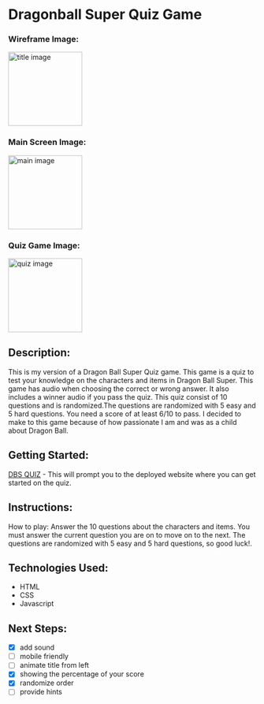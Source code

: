# Dragonball Super Quiz Game

### Wireframe Image:

<img src="https://i.imgur.com/mWav4Sg.png" alt ="title image" height = 150px/>

### Main Screen Image:

<img src="https://i.imgur.com/LXIcbKF.png" alt ="main image" height = 150px/>

### Quiz Game Image:
<img src="https://i.imgur.com/f79bzSo.png" alt ="quiz image" height = 150px/>

## Description:

This is my version of a Dragon Ball Super Quiz game. This game is a quiz to test your knowledge on the characters and items in Dragon Ball Super. This game has audio when choosing the correct or wrong answer. It also includes a winner audio if you pass the quiz. This quiz consist of 10 questions and is randomized.The questions are randomized with 5 easy and 5 hard questions. You need a score of at least 6/10 to pass. I decided to make to this game because of how passionate I am and was as a child about Dragon Ball.

## Getting Started:

<a href="http://dbs-quiz-game.surge.sh/" target="_blank">DBS QUIZ</a> - This will prompt you to the deployed website where you can get started on the quiz.

## Instructions:

How to play: Answer the 10 questions about the characters and items. You must answer the current question you are on to move on to the next. The questions are randomized with 5 easy and 5 hard questions, so good luck!.

## Technologies Used:

- HTML
- CSS
- Javascript

## Next Steps:

- [x] add sound
- [ ] mobile friendly
- [ ] animate title from left
- [x] showing the percentage of your score
- [x] randomize order
- [ ] provide hints 
